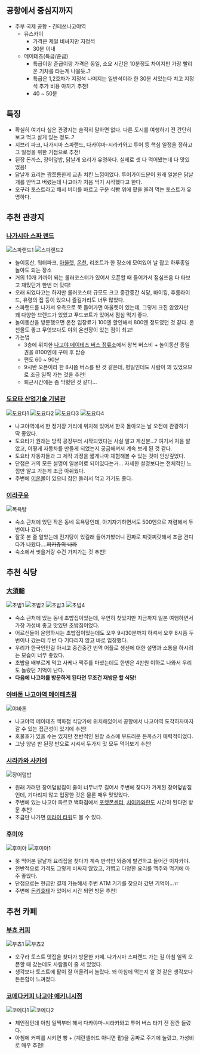 ## 공항에서 중심지까지
- 주부 국제 공항 - 긴테쓰나고야역
  - 뮤스카이
    - 가격은 제일 비싸지만 지정석
    - 30분 이내
  - 메이테츠(특급/준급)
    - 특급이랑 준급이랑 가격은 동일, 소요 시간은 10분정도 차이지만 가장 빨리 온 기차를 타는게 나을듯..?
    - 특급은 1,2호차가 지정석 나머지는 일반석이라 한 30분 서있는다 치고 지정석 추가 비용 아끼기 추천!
    - 40 ~ 50분

## 특징
- 확실히 여기다 싶은 관광지는 솔직히 말하면 없다. 다른 도시를 여행하기 전 간단히 보고 먹고 살게 있는 정도..?
- 지브리 파크, 나가시마 스파랜드, 다카야마-시라카와고 투어 등 핵심 일정을 정하고 그 일정을 위한 거점으로 추천!
- 된장 돈까스, 장어덮밥, 닭날개 요리가 유명하다. 실제로 셋 다 먹어봤는데 다 맛있었음!
- 닭날개 요리는 짭쪼름한게 교촌 치킨 느낌이었다. 투어가이드분이 원래 일본은 닭날개를 안먹고 버렸는데 나고야가 처음 먹기 시작했다고 한다.
- 오구라 토스트라고 해서 버터를 바르고 구운 식빵 위에 팥을 올려 먹는 토스트가 유명하다.

## 추천 관광지

### [나가시마 스파 랜드](https://maps.app.goo.gl/VYYvF9RSd7pYPcXj8)
![스파랜드1](https://github.com/user-attachments/assets/c55f7ca2-81cf-4e97-94bc-35f4251471b1)
![스파랜드2](https://github.com/user-attachments/assets/93deff31-8fa1-4f74-a565-905cb2e6e144)
- 놀이동산, 워터파크, [아울렛](https://maps.app.goo.gl/i43W4rV717uXDgkk9), [온천](https://maps.app.goo.gl/FY6Pf4x48C5csLNw7), 리조트가 한 장소에 모여있어 날 잡고 하루종일 놀아도 되는 장소
- 거의 10개 가까이 되는 롤러코스터가 있어서 오픈할 때 들어가서 점심쯔음 다 타보고 재밌던거 한번 더 탔다!
- 오래 되었다고는 하지만 롤러코스터 규모도 크고 중간중간 식당, 바이킹, 후룸라이드, 유령의 집 등이 있으니 즐길거리도 너무 많았다.
- 스파랜드를 나가서 우측으로 쭉 들어가면 아울렛이 있는데, 그렇게 크진 않았자만 꽤 다양한 브랜드가 있었고 푸드코트가 있어서 점심 먹기 좋다.
- 놀이동산을 방문했으면 온천 입장료가 100엔 할인해서 800엔 정도였던 것 같다. 온천물도 좋고 무엇보다도 야외 온천장이 있는 점이 최고!
- 가는법
  - 3층에 위치한 [나고야 메이테츠 버스 정류소](https://maps.app.goo.gl/thKC7JK7jLPCEWZC8)에서 왕복 버스비 + 놀이동산 종일권을 8100엔에 구매 후 탑승
  - 편도 60 ~ 90분
  - 9시반 오픈이라 한 8시쯤 버스를 탄 것 같은데, 평일인데도 사람이 꽤 있었으므로 조금 일찍 가는 것을 추천!
  - 퇴근시간에는 좀 막혔던 것 같다...

### [도요타 산업기술 기념관](https://maps.app.goo.gl/Ahe7tQQjt1p7pDP47)
![도요타1](https://github.com/user-attachments/assets/b1d58308-9af7-4aa9-b664-d5dc9228b2ba)
![도요타2](https://github.com/user-attachments/assets/29a88383-3e51-4cb9-8ba6-e44f163086da)
![도요타3](https://github.com/user-attachments/assets/08838fe3-67cc-4ed8-b22f-1363b4a80a99)
![도요타4](https://github.com/user-attachments/assets/dbdafc3b-ffd1-4d77-9468-538ae8cbc4a0)
- 나고야역에서 한 정거장 거리에 위치해 있어서 한국 돌아오는 날 오전에 관광하기 딱 좋았다.
- 도요타가 원래는 방직 공장부터 시작되었다는 사실 알고 계신분...? 여기서 처음 알았고, 어떻게 자동차를 만들게 되었는지 궁금해져서 계속 보게 된 것 같다.
- 도요타 자동차들과 그 제작 과정을 짧게나마 체험해볼 수 있는 것이 인상깊었다.
- 단점은 거의 모든 설명이 일본어로 되어있다는거... 자세한 설명보다는 전체적인 느낌만 알고 가는게 조금 아쉬웠다.
- 주변에 [이온몰](https://maps.app.goo.gl/MjKA34VcEVc2oUpi7)이 있으니 잠깐 들러서 먹고 가기도 좋다.

### [이라쿠유](https://maps.app.goo.gl/eY6zsiE3LGaP4xmo7)
![목욕탕](https://github.com/user-attachments/assets/abaca156-49a6-4631-97a4-97695169fa95)
- 숙소 근처에 있던 작은 동네 목욕탕인데, 아기자기하면서도 500엔으로 저렴해서 두번이나 갔다.
- 잘못 본 줄 알았는데 전기탕이 있길래 들어가봤더니 진짜로 찌릿찌릿해서 조금 견디다가 나왔다....~~피카츄의 나라~~
- 숙소에서 씻을거랑 수건 가져가는 것 추천!

## 추천 식당

### [大須鮨](https://maps.app.goo.gl/6FgDEGZcCtT57uWYA)
![초밥1](https://github.com/user-attachments/assets/fabce77c-84db-420e-9f04-b41777d12395)
![초밥2](https://github.com/user-attachments/assets/e99c2822-2cf6-4dde-a2d3-54ccba85842f)
![초밥3](https://github.com/user-attachments/assets/13cc0626-ee97-48b1-ab10-615eb78a8fe8)
![초밥4](https://github.com/user-attachments/assets/12af8bae-d611-4532-a806-60e623f4e1fd)
- 숙소 근처에 있는 동네 초밥집이었는데, 우연히 찾았지만 지금까지 일본 여행하면서 가장 가성비 좋고 맛있던 초밥집이었다.
- 어르신들이 운영하시는 초밥집이었는데도 오후 9시30분까지 하셔서 오후 8시쯤 두번이나 갔는데 두번 다 기다리지 않고 바로 입장했다.
- 우리가 한국인인걸 아시고 중간중간 번역 어플로 생선에 대한 설명과 소통을 하시려는 모습이 너무 좋았다.
- 초밥을 배부르게 먹고 사케나 맥주를 마셨는데도 한번은 4만원 이하로 나와서 우리도 놀랐던 기억이 난다.
- **다음에 나고야를 방문하게 된다면 무조건 재방문 할 식당!**

### [야바톤 나고야역 메이테츠점](https://maps.app.goo.gl/Yp8m8bhmHLC2JqgD8)
![야바톤](https://github.com/user-attachments/assets/c5f89402-4196-48ee-970c-da67f439fae0)
- 나고야역 메이테츠 백화점 식당가에 위치해있어서 공항에서 나고야역 도착하자마자 갈 수 있는 접근성이 있기에 추천!
- 호불호가 있을 수는 있지만 전반적인 된장 소스에 부드러운 돈까스가 매력적이었다.
- 그냥 양념 반 된장 반으로 시켜서 두가지 맛 모두 먹어보기 추천!

### [시라카와 사카에](https://maps.app.goo.gl/iegcyvFCehZaXZ6D8)
![장어덮밥](https://github.com/user-attachments/assets/cfb70da8-f412-4d16-b5e3-d71c2451d0dc)
- 원래 가려던 장어덮밥집이 줄이 너무너무 길어서 주변에 찾다가 가게된 장어덮밥집인데, 기다리지 않고 입장한 것은 물론 매우 맛있었다.
- 주변에 있는 나고야 파르코 백화점에서 [포켓몬센터](https://maps.app.goo.gl/332er3SYh6gU6Gf47), [치이카와란도](https://maps.app.goo.gl/JqZNjA9Ru7Nv1ikT6) 시간이 된다면 방문 추천!
- 조금만 나가면 [미라이 타워](https://maps.app.goo.gl/SfHDVdzuqXyz8VR19)도 볼 수 있다.

### [후미야](https://maps.app.goo.gl/snHS8WG7gUyGXZYV9)
![후미야](https://github.com/user-attachments/assets/7e6985a7-92d2-443e-888f-6a7757ba8bc5)
![후미야1](https://github.com/user-attachments/assets/e92fa8dd-d260-4bf3-9735-3c1e45d22da3)
- 못 먹어본 닭날개 요리집을 찾다가 계속 만석인 와중에 발견하고 들어간 이자카야.
- 전반적으로 가격도 그렇게 비싸지 않았고, 가볍고 다양한 요리를 맥주와 먹기에 아주 좋았다.
- 단점으로는 현금만 결제 가능해서 주변 ATM 기기를 찾으러 갔던 기억이...ㅠ
- 주변에 [돈키호테](https://maps.app.goo.gl/C8d464fFBeypTPja7)가 있어서 시간 되면 방문 추천!

## 추천 카페

### [부쵸 커피](https://maps.app.goo.gl/BZrT2dC92UBncwUn7)
![부쵸1](https://github.com/user-attachments/assets/d9f8af5b-919c-4e93-8c77-b208c9603006)
![부쵸2](https://github.com/user-attachments/assets/697b6823-2c76-46e5-b6d7-a79b70769b40)
- 오구라 토스트 맛집을 찾다가 방문한 카페. 나가시마 스파랜드 가는 길 아침 일찍 오픈할 때 갔는데도 사람들이 줄 서 있었다.
- 생각보다 토스트에 팥이 잘 어울려서 놀랐다. 왜 아침에 먹는지 알 것 같은 생각보다 든든함이 느껴졌다.

### [코메다커피 나고야 에키니시점](https://maps.app.goo.gl/3oxZNQXivN1VjnxM7)
![코메다1](https://github.com/user-attachments/assets/5ae4d208-d100-4d21-adbf-b75227a226c4)
![코메다2](https://github.com/user-attachments/assets/5a1a3396-f644-4216-aa24-31996b2484e4)
- 체인점인데 아침 일찍부터 해서 다카야마-시라카와고 투어 버스 타기 전 잠깐 들렀다.
- 아침에 커피를 시키면 빵 + (계란샐러드 아니면 팥)을 공짜로 주기에 놀랐고, 가성비로 매우 추천!